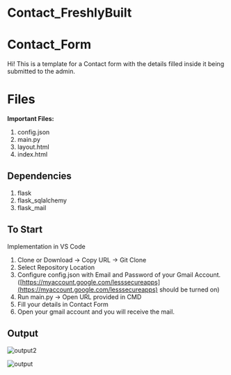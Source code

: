 # Contact_FreshlyBuilt
# Contact_Form

Hi! This is a template for a Contact form with the details filled inside it being submitted to the admin.


# Files
**Important Files:**
1. config.json
2. main.py
3. layout.html
4. index.html

## Dependencies 
1. flask
2. flask_sqlalchemy
3. flask_mail

## To Start
Implementation in VS Code
1. Clone or Download -> Copy URL -> Git Clone
2. Select Repository Location
3. Configure config.json with Email and Password of your Gmail Account. ([https://myaccount.google.com/lesssecureapps](https://myaccount.google.com/lesssecureapps) should be turned on)
4. Run main.py -> Open URL provided in CMD
5. Fill your details in Contact Form
6. Open your gmail account and you will receive the mail.



## Output
![output2](https://user-images.githubusercontent.com/31448375/78271695-1931ed00-752a-11ea-9fdd-cf27afc2d9ab.jpg)

![output](https://user-images.githubusercontent.com/31448375/78271389-b93b4680-7529-11ea-9e65-2af26646c7ce.jpg)
```
